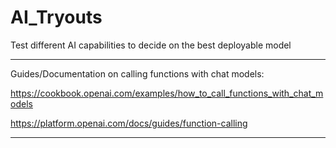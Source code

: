# AI_Tryouts
Test different AI capabilities to decide on the best deployable model

_________________________________________________________________________________
Guides/Documentation on calling functions with chat models:

https://cookbook.openai.com/examples/how_to_call_functions_with_chat_models

https://platform.openai.com/docs/guides/function-calling
_________________________________________________________________________________
